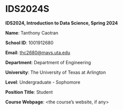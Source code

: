 # IDS2024S

**IDS2024, Introduction to Data Science, Spring 2024**

**Name**: Tanthony Caotran

**School ID**: 1001912680

**Email**: thc2680@mavs.uta.edu

**Department**: Department of Engineering

**University**: The University of Texas at Arlington

**Level**: Undergraduate - Sophomore

**Position Title**: Student

**Course Webpage**: <the course’s website, if any>

